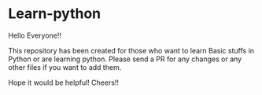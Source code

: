 # Learn-python
Hello Everyone!!

This repository has been created for those who want to learn Basic stuffs in Python or are learning python.
Please send a PR for any changes or any other files if you want to add them.

Hope it would be helpful!
Cheers!!
